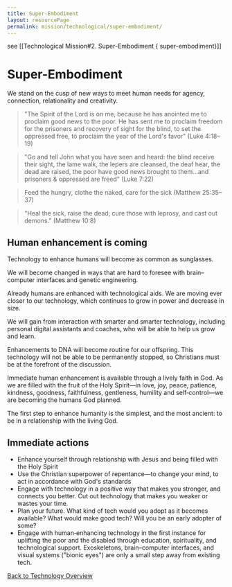 ```yaml
---
title: Super-Embodiment
layout: resourcePage
permalink: mission/technological/super-embodiment/
---
```

see [[Technological Mission#2. Super-Embodiment { super-embodiment}]]


# Super-Embodiment

We stand on the cusp of new ways to meet human needs for agency, connection, relationality and creativity.

> "The Spirit of the Lord is on me, because he has anointed me to proclaim good news to the poor. He has sent me to proclaim freedom for the prisoners and recovery of sight for the blind, to set the oppressed free, to proclaim the year of the Lord's favor" (Luke 4:18–19)

> "Go and tell John what you have seen and heard: the blind receive their sight, the lame walk, the lepers are cleansed, the deaf hear, the dead are raised, the poor have good news brought to them...and prisoners & oppressed are freed" (Luke 7:22)

> Feed the hungry, clothe the naked, care for the sick (Matthew 25:35–37)

> "Heal the sick, raise the dead, cure those with leprosy, and cast out demons." (Matthew 10:8)

## Human enhancement is coming

Technology to enhance humans will become as common as sunglasses.

We will become changed in ways that are hard to foresee with brain–computer interfaces and genetic engineering.

Already humans are enhanced with technological aids. We are moving ever closer to our technology, which continues to grow in power and decrease in size.

We will gain from interaction with smarter and smarter technology, including personal digital assistants and coaches, who will be able to help us grow and learn.

Enhancements to DNA will become routine for our offspring. This technology will not be able to be permanently stopped, so Christians must be at the forefront of the discussion.

Immediate human enhancement is available through a lively faith in God. As we are filled with the fruit of the Holy Spirit—in love, joy, peace, patience, kindness, goodness, faithfulness, gentleness, humility and self‑control—we are becoming the humans God planned.

The first step to enhance humanity is the simplest, and the most ancient: to be in a relationship with the living God.

## Immediate actions

- Enhance yourself through relationship with Jesus and being filled with the Holy Spirit
- Use the Christian superpower of repentance—to change your mind, to act in accordance with God's standards
- Engage with technology in a positive way that makes you stronger, and connects you better. Cut out technology that makes you weaker or wastes your time.
- Plan your future. What kind of tech would you adopt as it becomes available? What would make good tech? Will you be an early adopter of some?
- Engage with human‑enhancing technology in the first instance for uplifting the poor and the disabled through education, spirituality, and technological support. Exoskeletons, brain–computer interfaces, and visual systems ("bionic eyes") are only a small step away from existing tech.

[Back to Technology Overview](/mission/technological/)
